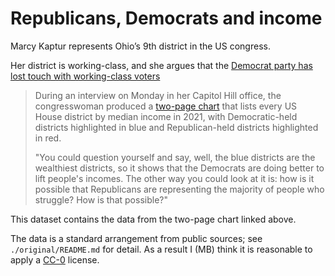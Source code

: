 # Republicans, Democrats and income

Marcy Kaptur represents Ohio’s 9th district in the US congress.

Her district is working-class, and she argues that the [Democrat party has lost touch with working-class voters](https://www.businessinsider.com/marcy-kaptur-chart-working-class-districts-top-democrats-2023-3)

> During an interview on Monday in her Capitol Hill office, the congresswoman
produced a [two-page
chart](https://s3.documentcloud.org/documents/23726766/rep-kaptur-district-chart.pdf)
that lists every US House district by median income in 2021, with
Democratic-held districts highlighted in blue and Republican-held districts
highlighted in red.
>
> "You could question yourself and say, well, the blue districts are the
wealthiest districts, so it shows that the Democrats are doing better to lift
people's incomes. The other way you could look at it is: how is it possible
that Republicans are representing the majority of people who struggle? How is
that possible?"

This dataset contains the data from the two-page chart linked above.

The data is a standard arrangement from public sources; see
`./original/README.md` for detail.  As a result I (MB) think it is reasonable
to apply
a [CC-0](https://creativecommons.org/share-your-work/public-domain/cc0)
license.
